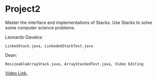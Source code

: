 # Project2
Master the interface and implementations of Stacks. Use Stacks to solve some computer science problems.


Leonardo Davalos:

    LinkedStack.java, LinkededStackTest.java
Dean:
   
    ResizeableArrayStack.java, ArrayStackedTest.java, Video Editing

[Video Link](https://youtu.be/s9OuqlZ7Mhg),
